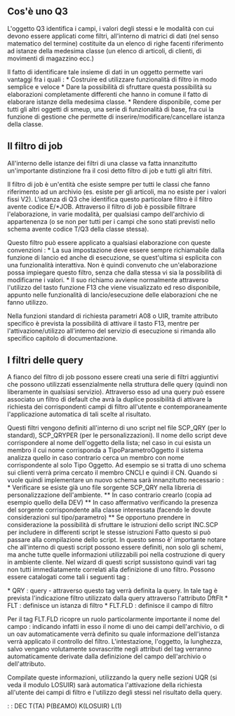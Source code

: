 ## Cos'è uno Q3

L'oggetto Q3 identifica i campi, i valori degli stessi e le modalità con cui devono essere applicati come filtri, all'interno di matrici di dati (nel senso matematico del termine) costituite da un elenco di righe facenti riferimento ad istanze della medesima classe (un elenco di articoli, di clienti, di movimenti di magazzino ecc.)

Il fatto di identificare tale insieme di dati in un oggetto permette vari vantaggi fra i quali : 
\* Costruire ed utilizzare funzionalità di filtro in modo semplice e veloce
\* Dare la possibilità di sfruttare questa possibilità su elaborazioni completamente differenti che hanno in comune il fatto di elaborare istanze della medesima classe.
\* Rendere disponibile, come per tutti gli altri oggetti di smeup, una serie di funzionalità di base, fra cui la funzione di gestione che permette di inserire/modificare/cancellare istanza della classe.

## Il filtro di job
All'interno delle istanze dei filtri di una classe va fatta innanzitutto un'importante distinzione fra il così detto filtro di job e tutti gli altri filtri.

Il filtro di job è un'entità che esiste sempre per tutti le classi che fanno riferimento ad un archivio (es. esiste per gli articoli, ma no esiste per i valori fissi V2). L'istanza di Q3 che identifica questo particolare filtro è il filtro avente codice E/\*JOB.  Attraverso il filtro di job è possibile filtrare l'elaborazione, in varie modalità, per qualsiasi campo dell'archivio di appartenenza (o se non per tutti per i campi che sono stati previsti nello schema avente codice T/Q3 della classe stessa).

Questo filtro può essere applicato a qualsiasi elaborazione con queste convenzioni : 
\* La sua impostazione deve essere sempre richiamabile dalla funzione di lancio ed anche di esecuzione, se quest'ultima si esplicita con una funzionalità interattiva. Non è quindi convenuto che un'elaborazione possa impiegare questo filtro, senza che dalla stessa vi sia la possibilità di modificarne i valori.
\* Il suo richiamo avviene normalmente attraverso l'utilizzo del tasto funzione F13 che viene visualizzato ed reso disponibile, appunto nelle funzionalità di lancio/esecuzione delle elaborazioni che ne fanno utilizzo.

Nella funzioni standard di richiesta parametri A08 o UIR, tramite attributo specifico è prevista la possibilità di attivare il tasto F13, mentre per l'attivazione/utilizzo all'interno del servizio di esecuzione si rimanda allo specifico capitolo di documentazione.

## I filtri delle query
A fianco del filtro di job possono essere creati una serie di filtri aggiuntivi che possono utilizzati essenzialmente nella struttura delle query (quindi non liberamente in qualsiasi servizio). Attraverso esso ad una query può essere associato un filtro di default che avrà la duplice possibilità di attivare la richiesta dei corrispondenti campi di filtro all'utente e contemporaneamente l'applicazione automatica di tali scelte al risultato.

Questi filtri vengono definiti all'interno di uno script nel file SCP_QRY (per lo standard), SCP_QRYPER (per le personalizzazioni).
Il nome dello script deve corrispondere al nome dell'oggetto della lista; nel caso in cui esista un membro il cui nome corrisponda a TipoParametroOggetto il sistema analizza quello in caso contrario cerca un membro con nome corrispondente al solo Tipo Oggetto. Ad esempio se si tratta di uno schema sui clienti verrà prima cercato il membro CNCLI e quindi il CN.
Quando si vuole quindi implementare un nuovo schema sarà innanzitutto necessario : 
\* Verificare se esiste già uno file sorgente SCP_QRY nella libreria di personalizzazione dell'ambiente.
\*\* In caso contrario crearlo (copia ad esempio quello della DEV)
\*\* In caso affermativo verificando la presenza del sorgente corrispondente alla classe interessata (facendo le dovute considerazioni sul tipo/parametro)
\*\* Se opportuno prendere in considerazione la possibilità di sfruttare le istruzioni dello script INC.SCP per includere in differenti script le stesse istruzioni
Fatto questo si può passare alla compilazione dello script. In questo senso è' importante notare che all'interno di questi script possono essere definiti, non solo gli schemi, ma anche tutte quelle informazioni utilizzabili poi nella costruzione di query in ambiente cliente. Nel wizard di questi script sussistono quindi vari tag non tutti immediatamente correlati alla definizione di uno filtro. Possono essere catalogati come tali i seguenti tag : 

\* QRY :  query - attraverso questo tag verrà definita la query. In tale tag è prevista l'indicazione filtro utilizzato dalla query attraverso l'attributo DftFlt
\* FLT :  definisce un istanza di filtro
\* FLT.FLD :  definisce il campo di filtro

Per il tag FLT.FLD ricopre un ruolo particolarmente importante il nome del campo :  indicando infatti in esso il nome di uno dei campi dell'archivio, o di un oav automaticamente verrà definito su quale informazione dell'istanza verrà applicato il controllo del filtro. L'intestazione, l'oggetto, la lunghezza, salvo vengano volutamente sovrascritte negli attributi del tag verranno automaticamente derivate dalla definizione del campo dell'archivio o dell'attributo.

Compilate queste informazioni, utilizzando la query nelle sezioni UQR (si veda il modulo LOSUIR) sarà automatica l'attivazione della richiesta all'utente dei campi di filtro e l'utilizzo degli stessi nel risultato della query.

 :  : DEC T(TA) P(B£AMO) K(LOSUIR) L(1)


